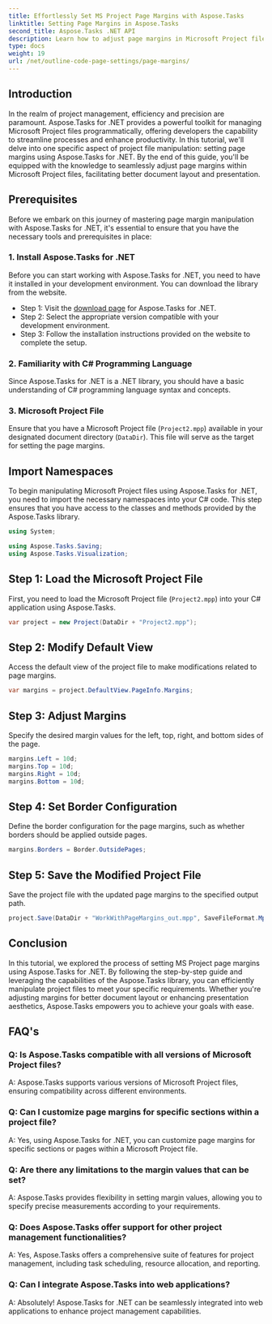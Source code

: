 ```yaml
---
title: Effortlessly Set MS Project Page Margins with Aspose.Tasks  
linktitle: Setting Page Margins in Aspose.Tasks
second_title: Aspose.Tasks .NET API
description: Learn how to adjust page margins in Microsoft Project files using Aspose.Tasks for .NET. Enhance document layout and presentation with ease.
type: docs
weight: 19
url: /net/outline-code-page-settings/page-margins/
---
```

## Introduction
In the realm of project management, efficiency and precision are paramount. Aspose.Tasks for .NET provides a powerful toolkit for managing Microsoft Project files programmatically, offering developers the capability to streamline processes and enhance productivity. In this tutorial, we'll delve into one specific aspect of project file manipulation: setting page margins using Aspose.Tasks for .NET. By the end of this guide, you'll be equipped with the knowledge to seamlessly adjust page margins within Microsoft Project files, facilitating better document layout and presentation.
## Prerequisites
Before we embark on this journey of mastering page margin manipulation with Aspose.Tasks for .NET, it's essential to ensure that you have the necessary tools and prerequisites in place:
### 1. Install Aspose.Tasks for .NET
Before you can start working with Aspose.Tasks for .NET, you need to have it installed in your development environment. You can download the library from the website.
- Step 1: Visit the [download page](https://releases.aspose.com/tasks/net/) for Aspose.Tasks for .NET.
- Step 2: Select the appropriate version compatible with your development environment.
- Step 3: Follow the installation instructions provided on the website to complete the setup.
### 2. Familiarity with C# Programming Language
Since Aspose.Tasks for .NET is a .NET library, you should have a basic understanding of C# programming language syntax and concepts.
### 3. Microsoft Project File
Ensure that you have a Microsoft Project file (`Project2.mpp`) available in your designated document directory (`DataDir`). This file will serve as the target for setting the page margins.

## Import Namespaces
To begin manipulating Microsoft Project files using Aspose.Tasks for .NET, you need to import the necessary namespaces into your C# code. This step ensures that you have access to the classes and methods provided by the Aspose.Tasks library.

```csharp
using System;

using Aspose.Tasks.Saving;
using Aspose.Tasks.Visualization;
```
## Step 1: Load the Microsoft Project File
First, you need to load the Microsoft Project file (`Project2.mpp`) into your C# application using Aspose.Tasks.
```csharp
var project = new Project(DataDir + "Project2.mpp");
```
## Step 2: Modify Default View
Access the default view of the project file to make modifications related to page margins.
```csharp
var margins = project.DefaultView.PageInfo.Margins;
```
## Step 3: Adjust Margins
Specify the desired margin values for the left, top, right, and bottom sides of the page.
```csharp
margins.Left = 10d;
margins.Top = 10d;
margins.Right = 10d;
margins.Bottom = 10d;
```
## Step 4: Set Border Configuration
Define the border configuration for the page margins, such as whether borders should be applied outside pages.
```csharp
margins.Borders = Border.OutsidePages;
```
## Step 5: Save the Modified Project File
Save the project file with the updated page margins to the specified output path.
```csharp
project.Save(DataDir + "WorkWithPageMargins_out.mpp", SaveFileFormat.Mpp);
```

## Conclusion
In this tutorial, we explored the process of setting MS Project page margins using Aspose.Tasks for .NET. By following the step-by-step guide and leveraging the capabilities of the Aspose.Tasks library, you can efficiently manipulate project files to meet your specific requirements. Whether you're adjusting margins for better document layout or enhancing presentation aesthetics, Aspose.Tasks empowers you to achieve your goals with ease.
## FAQ's
### Q: Is Aspose.Tasks compatible with all versions of Microsoft Project files?
A: Aspose.Tasks supports various versions of Microsoft Project files, ensuring compatibility across different environments.
### Q: Can I customize page margins for specific sections within a project file?
A: Yes, using Aspose.Tasks for .NET, you can customize page margins for specific sections or pages within a Microsoft Project file.
### Q: Are there any limitations to the margin values that can be set?
A: Aspose.Tasks provides flexibility in setting margin values, allowing you to specify precise measurements according to your requirements.
### Q: Does Aspose.Tasks offer support for other project management functionalities?
A: Yes, Aspose.Tasks offers a comprehensive suite of features for project management, including task scheduling, resource allocation, and reporting.
### Q: Can I integrate Aspose.Tasks into web applications?
A: Absolutely! Aspose.Tasks for .NET can be seamlessly integrated into web applications to enhance project management capabilities.
